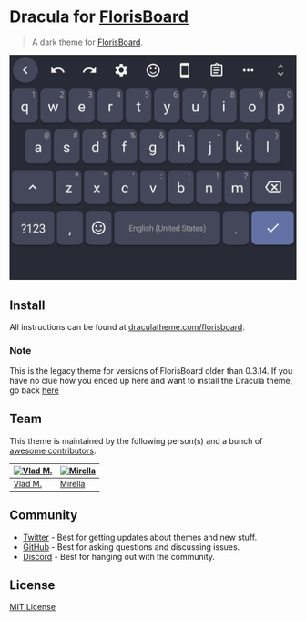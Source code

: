 # Dracula for [FlorisBoard](https://github.com/florisboard/florisboard)

> A dark theme for [FlorisBoard](https://github.com/florisboard/florisboard).

![Screenshot](./screenshot.png)

## Install

All instructions can be found at [draculatheme.com/florisboard](https://draculatheme.com/florisboard).

### Note
This is the legacy theme for versions of FlorisBoard older than 0.3.14. If you have no clue how you ended up here and want to install the Dracula theme, go back [here](https://github.com/dracula/florisboard)

## Team

This theme is maintained by the following person(s) and a bunch of [awesome contributors](https://github.com/dracula/florisboard/graphs/contributors).

| [![Vlad M.](https://github.com/venem.png?size=100)](https://github.com/venem) | [![Mirella](https://github.com/dhampir-damsel.png?size=100)](https://github.com/dhampir-damsel) |
| ---                                                                           | ---                                                                                             |
| [Vlad M.](https://github.com/venem)                                           | [Mirella](https://github.com/dhampir-damsel)                                                    |

## Community

- [Twitter](https://twitter.com/draculatheme) - Best for getting updates about themes and new stuff.
- [GitHub](https://github.com/dracula/dracula-theme/discussions) - Best for asking questions and discussing issues.
- [Discord](https://draculatheme.com/discord-invite) - Best for hanging out with the community.

## License

[MIT License](./LICENSE)
